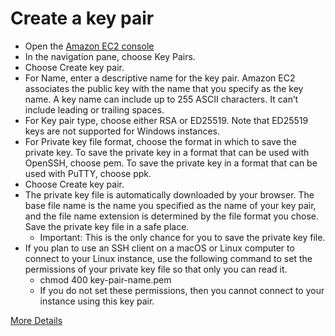 # Create a key pair

* Open the [Amazon EC2 console](https://console.aws.amazon.com/ec2/)
* In the navigation pane, choose Key Pairs.
* Choose Create key pair.
* For Name, enter a descriptive name for the key pair. Amazon EC2 associates the public key with the name that you specify as the key name. A key name can include up to 255 ASCII characters. It can’t include leading or trailing spaces.
* For Key pair type, choose either RSA or ED25519. Note that ED25519 keys are not supported for Windows instances.
* For Private key file format, choose the format in which to save the private key. To save the private key in a format that can be used with OpenSSH, choose pem. To save the private key in a format that can be used with PuTTY, choose ppk.
* Choose Create key pair.
* The private key file is automatically downloaded by your browser. The base file name is the name you specified as the name of your key pair, and the file name extension is determined by the file format you chose. Save the private key file in a safe place.
  * Important: This is the only chance for you to save the private key file.
* If you plan to use an SSH client on a macOS or Linux computer to connect to your Linux instance, use the following command to set the permissions of your private key file so that only you can read it.
  * chmod 400 key-pair-name.pem
  * If you do not set these permissions, then you cannot connect to your instance using this key pair.


[More Details](https://docs.aws.amazon.com/AWSEC2/latest/UserGuide/get-set-up-for-amazon-ec2.html)